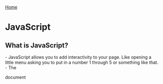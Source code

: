 [Home](README.md)
<!DOCTYPE html>
<head>
    <meta charset="UTF-8">
    <meta name="viewport" content="width=device-width, initial-scale=1.0">
    <link rel="stylesheet" href="style.css">
</head>
<body>
<h1>JavaScript</h1>
<h2>What is JavaScript?</h2>
- JavaScript allows you to add interactivity to your page. Like opening a little menu asking you to put in a number 1 through 5 or something like that.
- The <p style="color:blueText">document</p>










</body>
</html>